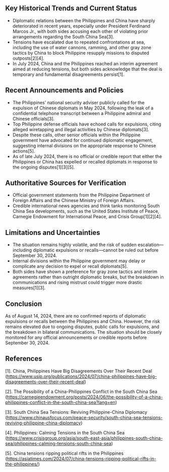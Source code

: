 ## Key Historical Trends and Current Status

- Diplomatic relations between the Philippines and China have sharply deteriorated in recent years, especially under President Ferdinand Marcos Jr., with both sides accusing each other of violating prior arrangements regarding the South China Sea[3].
- Tensions have escalated due to repeated confrontations at sea, including the use of water cannons, ramming, and other gray zone tactics by China to block Philippine resupply missions to disputed outposts[2][4].
- In July 2024, China and the Philippines reached an interim agreement aimed at reducing tensions, but both sides acknowledge that the deal is temporary and fundamental disagreements persist[1].

## Recent Announcements and Policies

- The Philippines' national security adviser publicly called for the expulsion of Chinese diplomats in May 2024, following the leak of a confidential telephone transcript between a Philippine admiral and Chinese officials[3].
- Top Philippine defense officials have echoed calls for expulsions, citing alleged wiretapping and illegal activities by Chinese diplomats[3].
- Despite these calls, other senior officials within the Philippine government have advocated for continued diplomatic engagement, suggesting internal divisions on the appropriate response to Chinese actions[5].
- As of late July 2024, there is no official or credible report that either the Philippines or China has expelled or recalled diplomats in response to the ongoing disputes[1][3][5].

## Authoritative Sources for Verification

- Official government statements from the Philippine Department of Foreign Affairs and the Chinese Ministry of Foreign Affairs.
- Credible international news agencies and think tanks monitoring South China Sea developments, such as the United States Institute of Peace, Carnegie Endowment for International Peace, and Crisis Group[1][2][4].

## Limitations and Uncertainties

- The situation remains highly volatile, and the risk of sudden escalation—including diplomatic expulsions or recalls—cannot be ruled out before September 30, 2024.
- Internal divisions within the Philippine government may delay or complicate any decision to expel or recall diplomats[5].
- Both sides have shown a preference for gray zone tactics and interim agreements rather than outright diplomatic breaks, but the breakdown in communications and rising mistrust could trigger more drastic measures[1][3].

## Conclusion

As of August 14, 2024, there are no confirmed reports of diplomatic expulsions or recalls between the Philippines and China. However, the risk remains elevated due to ongoing disputes, public calls for expulsions, and the breakdown in bilateral communications. The situation should be closely monitored for any official announcements or credible reports before September 30, 2024.

## References

[1]. China, Philippines Have Big Disagreements Over Their Recent Deal (https://www.usip.org/publications/2024/07/china-philippines-have-big-disagreements-over-their-recent-deal)

[2]. The Possibility of a China-Philippines Conflict in the South China Sea (https://carnegieendowment.org/posts/2024/06/the-possibility-of-a-china-philippines-conflict-in-the-south-china-sea?lang=en)

[3]. South China Sea Tensions: Reviving Philippine-China Diplomacy (https://www.chinausfocus.com/peace-security/south-china-sea-tensions-reviving-philippine-china-diplomacy)

[4]. Philippines: Calming Tensions in the South China Sea (https://www.crisisgroup.org/asia/south-east-asia/philippines-south-china-sea/philippines-calming-tensions-south-china-sea)

[5]. China tensions ripping political rifts in the Philippines (https://asiatimes.com/2024/07/china-tensions-ripping-political-rifts-in-the-philippines/)